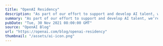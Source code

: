 ```yaml
---
title: "OpenAI Residency"
description: "As part of our effort to support and develop AI talent, we’re excited to announce the OpenAI Residency."
summary: "As part of our effort to support and develop AI talent, we’re excited to announce the OpenAI Residency."
pubDate: "Tue, 30 Nov 2021 08:00:00 GMT"
source: "OpenAI Blog"
url: "https://openai.com/blog/openai-residency"
thumbnail: "/assets/ai-icon.png"
---
```


